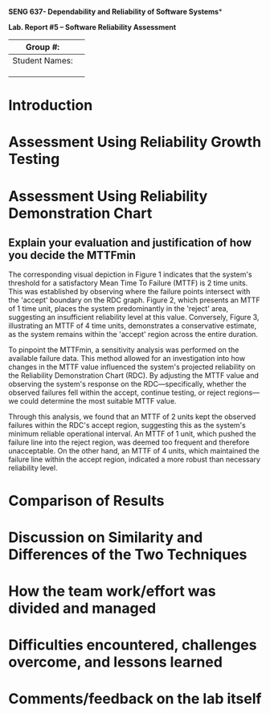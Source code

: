 **SENG 637- Dependability and Reliability of Software Systems***

**Lab. Report \#5 – Software Reliability Assessment**

| Group \#:       |   |
|-----------------|---|
| Student Names:  |   |
|                 |   |
|                 |   |
|                 |   |

# Introduction

# 

# Assessment Using Reliability Growth Testing 

# Assessment Using Reliability Demonstration Chart 

## Explain your evaluation and justification of how you decide the MTTFmin
The corresponding visual depiction in Figure 1 indicates that the system's threshold for a satisfactory Mean Time To Failure (MTTF) is 2 time units. This was established by observing where the failure points intersect with the 'accept' boundary on the RDC graph. Figure 2, which presents an MTTF of 1 time unit, places the system predominantly in the 'reject' area, suggesting an insufficient reliability level at this value. Conversely, Figure 3, illustrating an MTTF of 4 time units, demonstrates a conservative estimate, as the system remains within the 'accept' region across the entire duration.

To pinpoint the MTTFmin, a sensitivity analysis was performed on the available failure data. This method allowed for an investigation into how changes in the MTTF value influenced the system's projected reliability on the Reliability Demonstration Chart (RDC). By adjusting the MTTF value and observing the system's response on the RDC—specifically, whether the observed failures fell within the accept, continue testing, or reject regions—we could determine the most suitable MTTF value.

Through this analysis, we found that an MTTF of 2 units kept the observed failures within the RDC's accept region, suggesting this as the system's minimum reliable operational interval. An MTTF of 1 unit, which pushed the failure line into the reject region, was deemed too frequent and therefore unacceptable. On the other hand, an MTTF of 4 units, which maintained the failure line within the accept region, indicated a more robust than necessary reliability level.

# Comparison of Results

# Discussion on Similarity and Differences of the Two Techniques

# How the team work/effort was divided and managed

# 

# Difficulties encountered, challenges overcome, and lessons learned

# Comments/feedback on the lab itself
